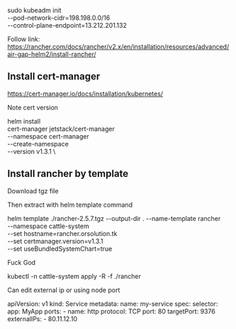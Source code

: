 sudo kubeadm init \
  --pod-network-cidr=198.198.0.0/16 \
  --control-plane-endpoint=13.212.201.132

Follow link:
https://rancher.com/docs/rancher/v2.x/en/installation/resources/advanced/air-gap-helm2/install-rancher/
 
## Install cert-manager

https://cert-manager.io/docs/installation/kubernetes/

Note cert version

helm install \
  cert-manager jetstack/cert-manager \
  --namespace cert-manager \
  --create-namespace \
  --version v1.3.1 \
  
## Install rancher by template

Download tgz file

Then extract with helm template command


helm template ./rancher-2.5.7.tgz --output-dir . --name-template rancher \
 --namespace cattle-system \
 --set hostname=rancher.orsolution.tk \
 --set certmanager.version=v1.3.1 \
 --set useBundledSystemChart=true
 
Fuck God

kubectl -n cattle-system apply -R -f ./rancher
 
Can edit external ip or using node port

apiVersion: v1
kind: Service
metadata:
  name: my-service
spec:
  selector:
    app: MyApp
  ports:
    - name: http
      protocol: TCP
      port: 80
      targetPort: 9376
  externalIPs:
    - 80.11.12.10
